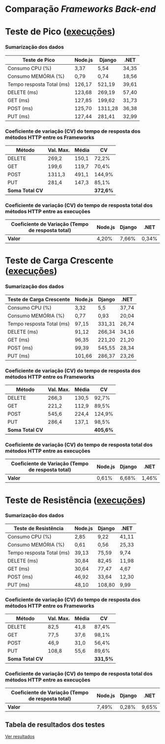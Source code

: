 <link rel="stylesheet" href="{{ 'assets/styles.css' }}">

# Comparação _Frameworks_ _Back-end_

# Teste de Pico ([execuções](pages/pico.md))

### Sumarização dos dados

| Teste de Pico               | Node.js | Django  | .NET   |
|-----------------------------|---------|---------|--------|
| Consumo CPU (%)             | 3,37    | 5,54    | 34,35  |
| Consumo MEMÓRIA (%)         | 0,79    | 0,74    | 18,56  |
| Tempo resposta Total (ms)   | 126,17  | 521,19  | 39,61  |
| DELETE (ms)                 | 123,68  | 269,19  | 57,40  |
| GET (ms)                    | 127,85  | 199,62  | 31,73  |
| POST (ms)                   | 125,70  | 1311,28 | 36,38  |
| PUT (ms)                    | 127,44  | 281,41  | 32,99  |

### Coeficiente de variação (CV) do tempo de resposta dos métodos HTTP entre os Frameworks

| Método | Val. Max. | Média | CV    |
|--------|-----------|-------|-------|
| DELETE | 269,2     | 150,1 | 72,2% |
| GET    | 199,6     | 119,7 | 70,4% |
| POST   | 1311,3    | 491,1 | 144,9%|
| PUT    | 281,4     | 147,3 | 85,1% |
| **Soma Total CV** | | | **372,6%** |

### Coeficiente de variação (CV) do tempo de resposta total dos métodos HTTP entre as execuções

| Coeficiente de Variação (Tempo de resposta total) | Node.js | Django | .NET  |
|--------------------------------------------------|---------|--------|-------|
| **Valor**                                        | 4,20%   | 7,66%  | 0,34% |

# Teste de Carga Crescente ([execuções](pages/crescente.md))

### Sumarização dos dados

| Teste de Carga Crescente    | Node.js | Django  | .NET   |
|-----------------------------|---------|---------|--------|
| Consumo CPU (%)             | 3,32    | 5,5     | 37,74  |
| Consumo MEMÓRIA (%)         | 0,77    | 0,93    | 20,04  |
| Tempo resposta Total (ms)   | 97,15   | 331,31  | 26,74  |
| DELETE (ms)                 | 91,12   | 266,34  | 34,16  |
| GET (ms)                    | 96,35   | 221,20  | 21,20  |
| POST (ms)                   | 99,39   | 545,55  | 28,34  |
| PUT (ms)                    | 101,66  | 286,37  | 23,26  |

### Coeficiente de variação (CV) do tempo de resposta dos métodos HTTP entre os Frameworks

| Método | Val. Max. | Média | CV    |
|--------|-----------|-------|-------|
| DELETE | 266,3     | 130,5 | 92,7% |
| GET    | 221,2     | 112,9 | 89,5% |
| POST   | 545,6    | 224,4 | 124,9% |
| PUT    | 286,4     | 137,1 | 98,5% |
| **Soma Total CV** | | | **405,6%** |

### Coeficiente de variação (CV) do tempo de resposta total dos métodos HTTP entre as execuções

| Coeficiente de Variação (Tempo de resposta total) | Node.js | Django | .NET  |
|--------------------------------------------------|---------|--------|-------|
| **Valor**                                        | 0,61%   | 6,68%  | 1,46% |


# Teste de Resistência ([execuções](pages/resistencia.md))

### Sumarização dos dados

| Teste de Resistência          | Node.js | Django | .NET   |
|-------------------------------|---------|--------|--------|
| Consumo CPU (%)               | 2,85    | 9,22   | 41,11  |
| Consumo MEMÓRIA (%)           | 0,61    | 0,56   | 25,33  |
| Tempo resposta Total (ms)     | 39,13   | 75,59  | 9,74   |
| DELETE (ms)                   | 30,84   | 82,45  | 11,98  |
| GET (ms)                      | 30,64   | 77,47  | 4,67   |
| POST (ms)                     | 46,92   | 33,64  | 12,30  |
| PUT (ms)                      | 48,10   | 108,80 | 9,99   |

### Coeficiente de variação (CV) do tempo de resposta dos métodos HTTP entre os Frameworks

| Método | Val. Max. | Média | CV    |
|--------|-----------|-------|-------|
| DELETE | 82,5      | 41,8  | 87,4% |
| GET    | 77,5      | 37,6  | 98,1% |
| POST   | 46,9      | 31,0  | 56,4% |
| PUT    | 108,8     | 55,6  | 89,6% |
| **Soma Total CV** | | | **331,5%** |

### Coeficiente de variação (CV) do tempo de resposta total dos métodos HTTP entre as execuções

| Coeficiente de Variação (Tempo de resposta total) | Node.js | Django | .NET  |
|--------------------------------------------------|---------|--------|-------|
| **Valor**                                        | 7,49%   | 0,28%  | 9,65% |

## Tabela de resultados dos testes
<a href="https://docs.google.com/spreadsheets/d/1lTfUHosUtCoHn3hhCvFhU-fBZRwufI_J6V25VlhmgRc/edit?usp=sharing" class="download-button">Ver resultados</a>


